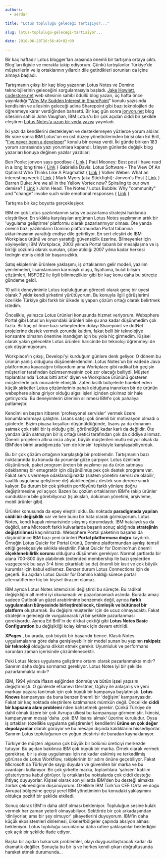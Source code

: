 ```yaml
---
authors:
  - serdar

title: "Lotus topluluğu geleceği tartışıyor..."

slug: lotus-toplulugu-gelecegi-tartisiyor...

date: 2010-06-28T16:56:49+02:00

---
```


Bir kaç haftadır Lotus blogger'ları arasında önemli bir tartışma ortaya çıktı. Blog'ları ilgiyle ve merakla takip ediyorum. Çünkü tartışılanlar Türkiye'de müşterilerin ve iş ortaklarının yıllardır dile getirdikleri sorunları da içine almaya başladı.
<!-- more -->
Tartışmanın çıkışı bir kaç blog yazarının Lotus Notes ve Domino teknolojilerinin geleceğini sorgulamasıyla başladı. [Jake Howlett](http://www.jakehowlett.com/), [codestore.net](http://www.codestore.net/) web sitesinin sahibi ödüllü blog yazarı, üç hafta önce yayınladığı "[Why My Sudden Interest in SharePoint](http://www.codestore.net/store.nsf/unid/BLOG-20100610-0402)" konulu yazısında kendisinin ve ailesinin geleceği adına Sharepoint gibi bazı teknolojileri de öğrenmeye karar verdiğinden bahsetti. Bir kaç gün sonra [jonvon.net](http://jonvon.net/) blog sitesinin sahibi John Vaughan, IBM Lotus'u bir çok açıdan ciddi bir şekilde eleştiren [Lotus Notes'a uzun bir veda yazısı](http://jonvon.net/jonvon/blog/blog.nsf/dx/lotus-notes-the-long-goodbye.htm) yayınladı.

İki yazı da kendilerini destekleyen ve desteklemeyen yüzlerce yorum aldılar. Bir süre sonra IBM Lotus'un en üst düzey yöneticilerinden birisi olan Ed Brill, "[I've never been a developer](http://www.edbrill.com/ebrill/edbrill.nsf/dx/ive-never-been-a-developer)" konulu bir cevap verdi. İki günde biriken 183 yorum sonrasında yazı yorumlara kapandı. İzleyen günlerde değişik blog yazarları konuya değinen yazılar yazdılar:

Ben Poole: jonvon says goodbye { [Link](http://benpoole.com/weblog/201006140852) }
Paul Mooney: Best post I have read in a long long time { [Link](http://www.pmooney.net/2010/06/best-post-i-have-read-in-a-long-long-time/) }
Gabriella Davis: Lotus Software - The View Of An Optimist Who Thinks Like A Pragmatist { [Link](http://blog.turtleweb.com/turtleblog.nsf/dx/15062010115246GDAERZ.htm) }
Volker Weber: What an interesting week { [Link](http://vowe.net/archives/011524.html) }
Mark Myers (aka Stickfight): Jonvon's Post { [Link](http://www.stickfight.co.uk/d6plinks/ADMR-86EQRA) }
Darren Duke: Are we all in the Yellow Vortex now? Spiraling to our own demise? { [Link](http://blog.darrenduke.net/darren/ddbz.nsf/dx/are-we-all-in-the-yellow-vortex-now-spiraling-to-our-own-demise.htm) }
John Head: The Notes / Lotus Bubble: Why "community" and "change" invoke such wide emotional responses { [Link](http://www.johndavidhead.com/jhead/johnhead.nsf/dx/the-notes-lotus-bubble-why-community-and-change-invoke-such-wide-emotional-responses) }

Tartışma bir kaç boyutta gerçekleşiyor.

IBM en çok Lotus yazılımlarının satış ve pazarlama stratejisi hakkında eleştiriliyor. En sıklıkla karşılaşılan argüman Lotus Notes yazılımının artık bir 'uygulama geliştirme' platformu olarak pazarlanmıyor olması. Öte yanda önemli bazı yazılımların Domino platformundan Portal tabanına aktarılmasının yarattığı endişe dile getiriliyor. En sert eleştiri de IBM Workplace ürünü ve onun yarattığı güvensizlik üzerine. Bilmeyenler için söyleyelim; IBM Workplace, 2003 yılında Portal tabanlı bir mesajlaşma ve iş birliği çözümü olarak sunulan, çöpe atıldığı 2007 yılına kadar herkesi tedirgin etmiş ciddi bir başarısızlıktı.

Satış ekiplerinin ürünlere yaklaşımı, iş ortaklarının gelir modeli, yazılım yenilemeleri, lisanslamanın karmaşık oluşu, fiyatlama, bulut bilişim çözümleri, NSFDB2 ile ilgili bilinmezlikler gibi bir kaç konu daha bu süreçte gündeme geldi.

10 yıllık deneyimimle Lotus topluluğunun göreceli olarak genç bir üyesi olarak 7 yıldır kendi şirketimi yürütüyorum. Bu konuyla ilgili görüşlerimi özellikle Türkiye gibi farklı bir ülkede iş yapan çözüm ortağı olarak belirtmek istedim.

Öncelikle, yalnızca Lotus ürünleri konusunda hizmet veriyorum. Websphere Portal gibi Lotus'un kıyısındaki ürünleri bile şu ana kadar düşünmedim çok fazla. Bir kaç yıl önce bazı sebeplerden dolayı Sharepoint ve dotNet projelerine destek vermek zorunda kaldım, fakat belli bir teknolojiye konsantre olmanın önemine inandığım için bu yola hiç girmedim. Kişisel olarak yakın gelecekte Lotus ürünleri haricinde bir teknoloji öğrenmeyi de çok düşünmüyorum.

Workplace'in çıkışı, Developi'yi kurduğum günlere denk geliyor. O dönem bu ürünün yanlış olduğunu düşünenlerdendim. Lotus Notes'un bir vadede Java platformuna kayacağını biliyordum ama Workplace gibi radikal bir geçişin müşteriler tarafından özümsenmesinin çok zor olacağı belliydi. Müşteri toplantılarında 'Lotus bitti artık' diyen ve Workplace ürününü gösteren müşterilerle çok mücadele etmiştik. Zaten kısıtlı bütçelerle hareket eden küçük şirketler Lotus çözümlerinin pahalı olduğuna inanırken bir de ürünün websphere altına giriyor olduğu algısı işleri içinden çıkılmaz bir hale getiriyordu. Bu deneyimlerin izlerinin silinmesi IBM'e çok pahalıya patlamıştır.

Kendimi en baştan itibaren 'profesyonel servisler' vermek üzere konumlandırmaya çalıştım. Lisans satışı çok önemli bir motivasyon olmadı o günlerde. Bizim piyasa koşulları düşünüldüğünde, lisans ya da donanım satmak çok riskli bir iş olduğu gibi, göründüğü kadar karlı da değildir. Öte yandan ürün satmayan bir iş ortağı üretici tarafından çok da ciddiye alınmaz. Önemli projelerin altına imza atıyor, büyük müşterileri mutlu ediyor olsak da IBM'den birini aradığımızda 'sen de kimsin' tepkisiyle karşılaşabiliyorduk.

Bu bir çok çözüm ortağının karşılaştığı bir problemdir. Tartışmanın bazı noktalarında bu konuda da yorumlar göze çarpıyor. Lotus özelinde düşünürsek, paket program üreten bir yazılımcı ya da ürün satmaya odaklanmış bir entegratör için düşünülmüş pek çok destek programı var. Fakat servis vermeye odaklandığınızda (sistem yönetim servisi de olabilir, saatlik uygulama geliştirme de) alabileceğiniz destek son derece sınırlı kalıyor. Bu durum bir çok şirketin portföyünü farklı yönlere doğru değiştirmesine yol açıyor. Bazen bu çözüm ortaklarının IBM'e rakip ürünler sunduklarını bile görebiliyoruz (iş akışları, doküman yönetimi, arşivleme, mobil ürünler gibi).

Ürünler konusunda da epey eleştiri oldu. Bu noktada **paradigmada yapılan ciddi bir değişiklik** var ve ben bunu bir hata olarak görmüyorum. Lotus Notes, kendi kapalı mimarisinde sıkışmış durumdaydı. IBM hatalıydı ya da değildi, ama Microsoft farklı kulvarlarda başarılı sonuç aldığında **stratejinin değiştirilmesi** kaçınılmazdı. Websphere Portal paketinin başarısı da düşünülünce IBM bazı yeni ürünleri **Portal platformuna doğru** kaydırdı. Örneğin Lotus Quickr for Portal ürünü, Domino platformundan ayrılışı temsil ettiği gerekçesiyle sıklıkla eleştirilir. Fakat Quickr for Domino'nun önemli **ölçeklenebilirlik sorunu** olduğunu düşünmek gerekiyor. Normal şartlarda bir alana 700-800 üye alabilmek (extended membership ile bazı şeylerden vazgeçerek bu sayı 3-4 bine çıkartılabilse de) önemli bir kısıt ve çok büyük kurumlar için kabul edilemez. Benzer durum Lotus Connections için de geçerli. Bu açıdan Lotus Quickr for Domino kaldığı sürece portal alternatiflerine hiç bir kişisel itirazım olamaz.

IBM ayrıca Lotus Notes istemcisini değiştirdi bu süreçte. Bu radikal değişikliğin alt metni iyi okunamadı ve pazarlanamadı aslında. Burada amaç sadece Outlook'un güzel arabirimine benzemek değil, ayrıca **farklı uygulamaları bünyesinde birleştirebilecek, tümleşik ve bütünsel bir platform** oluşturmak. Bu değişim müşteriler için de ucuz olmayacaktı. Fakat stratejinin geleceği de vurgulanarak iyi bir şekilde pazarlanması gerekiyordu. Ayrıca Ed Brill'in de dikkat çektiği gibi **Lotus Notes Basic Configuration** bu değişikliği kolay kılmak için devam ettirildi.

**XPages** , bu arada, çok büyük bir başarıdır bence. Klasik Notes uygulamalarına göre daha genişleyebilir bir model sunan bu yapının **rakipsiz bir teknoloji** olduğuna dikkat etmek gerekir. Uyumluluk ve performans sorunları zaman içerisinde çözümlenecektir.

Peki Lotus Notes uygulama geliştirme ortamı olarak pazarlanmakta mıdır? Sanırım daha doğru sormamız gerekiyor. Lotus Notes iyi bir şekilde pazarlanmakta mıdır?

IBM, 1994 yılında iflasın eşiğinden dönmüş ve bütün işsel yapısını değiştirmişti. O günlerde efsanevi Gerstner, Ogilvy ile anlaşmış ve yeni markayı pazara tanıtmak için çok büyük bir kampanya başlatmıştı. **Lotus Knows** kampanyası da buna benzer önemli bir 'değişim' kampanyasıdır. Fakat bir kaç noktada eleştirilere katılmamak mümkün değil. Öncelikle **ciddi bir kapsama alanı problemi** nden bahsetmek gerekir. Çünkü Türkiye de dahil olmak üzere bir çok Avrupa ülkesi bu kampanyayı görmemiştir. İkincisi, kampanyanın mesajı 'daha .çok IBM lisansı almak' üzerine kuruludur. Oysa iş ortakları (özellikle uygulama geliştirenler) kendilerini **ürüne en çok değer depolayanlar** olarak görüyor ve bu mesajın dışında kaldıklarını hissediyorlar. Sanırım Lotus topluluğunun en yoğun eleştirisi de buradan kaynaklanıyor.

Türkiye'de müşteri algısının çok büyük bir bölümü üreticiyi merkezde tutuyor. Bu açıdan bakılınca IBM çok büyük bir marka. Örnek olarak vermek gerekirse, bir iş akışı uygulaması için ne kadar eskimiş ve terkedilmiş görünse de Lotus Workflow, rakiplerinin bir adım önüne geçebiliyor. Fakat Microsoft da Türkiye'de saygı duyulan ve güvenilen bir marka ve bu avantajını kullanıyor. Bir çok şirkette marka, toplantılara 'şahsen' katılım gösteriyorsa kabul görüyor. İş ortakları bu noktalarda çok ciddi desteğe ihtiyaç duyuyorlar. Kişisel olarak son yıllarda IBM'den bu desteği almakta zorluk çekmediğimi düşünüyorum. Özellikle IBM Türk'ün CEE (Orta ve doğu Avrupa) bölgesine geçişi yerel IBM yönetiminin bu konudaki yaklaşımını oldukça pozitif bir şekilde etkiledi.

Sonuç olarak IBM'in daha aktif olması bekleniyor. Topluluğun sesine kulak vermek her zaman yeterli olmayabiliyor. Sektörde bir çok arkadaşımdan 'dinliyorlar, ama bir şey olmuyor' şikayetlerini duyuyorum. IBM'in daha küçük ekosistemleri dinlemesi, ülkeler/bölgeler çapında aksiyon alması bekleniyor. Lotus topluluğu sorunlarına daha rafine yaklaşımlar beklediğini çok açık bir şekilde ifade ediyor.

Başka bir açıdan bakarsak problemler, olayı duygusallaştıracak kadar da dramatik değiller. Sonuçta bu bir iş ve herkes kendi çıkarı doğrultusunda hareket etmek durumunda...
